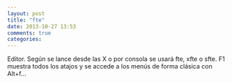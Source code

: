 ```yaml
---
layout: post
title: "fte"
date: 2013-10-27 13:53
comments: true
categories: 
---
```

Editor. Según se lance desde las X o por consola se usará fte, xfte o sfte. F1 muestra todos los atajos y se accede a los menús de forma clásica con Alt+f... 

